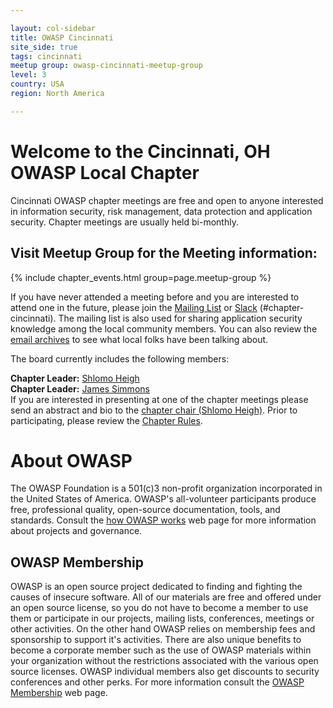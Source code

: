 ```yaml
---

layout: col-sidebar
title: OWASP Cincinnati
site_side: true
tags: cincinnati
meetup group: owasp-cincinnati-meetup-group
level: 3
country: USA
region: North America

---
```

<!-- rebuild -->

<h1>Welcome to the Cincinnati, OH OWASP Local Chapter</h1>

Cincinnati OWASP chapter meetings are free and open to anyone
interested in information security, risk management, data protection and
application security. Chapter meetings are usually held bi-monthly. 

## Visit Meetup Group for the Meeting information: 

{% include chapter_events.html group=page.meetup-group %}


If you have never attended a meeting before and you are interested to attend
one in the future, please join the [Mailing
List](https://groups.google.com/a/owasp.org/forum/#!forum/cincinnati-chapter)
or [Slack](https://owasp.org/slack/invite) (#chapter-cincinnati).
The mailing list is also used for sharing application security knowledge
among the local community members. You can also review the [email
archives](https://lists.owasp.org/pipermail/owasp-cincinnati/) to see
what local folks have been talking about.

The board currently includes the following members:

<b>Chapter Leader:</b> [Shlomo Heigh](mailto:shlomo.heigh@owasp.org)<br>
<b>Chapter Leader:</b> [James Simmons](mailto:j.simmons@owasp.org)<br>
If you are interested in presenting at one of the chapter meetings
please send an abstract and bio to the [chapter chair
(Shlomo Heigh)](mailto:shlomo.heigh@owasp.org). Prior to participating,
please review the [Chapter Rules](https://owasp.org/www-policy/operational/chapters).


# About OWASP

The OWASP Foundation is a 501(c)3 non-profit organization incorporated
in the United States of America. OWASP's all-volunteer participants
produce free, professional quality, open-source documentation, tools,
and standards. Consult the [how OWASP
works](https://www.owasp.org/index.php/How_OWASP_Works) web page for
more information about projects and governance.

## OWASP Membership

OWASP is an open source project dedicated to finding and fighting the
causes of insecure software. All of our materials are free and offered
under an open source license, so you do not have to become a member to
use them or participate in our projects, mailing lists, conferences,
meetings or other activities. On the other hand OWASP relies on membership
fees and sponsorship to support it's activities. There are also unique
benefits to become a corporate member such as the use of OWASP materials
within your organization without the restrictions associated with the
various open source licenses. OWASP individual members also get
discounts to security conferences and other perks. For more information
consult the [OWASP
Membership](https://www.owasp.org/index.php/Membership) web page.


